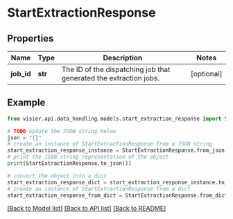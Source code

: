 # StartExtractionResponse


## Properties

Name | Type | Description | Notes
------------ | ------------- | ------------- | -------------
**job_id** | **str** | The ID of the dispatching job that generated the extraction jobs. | [optional] 

## Example

```python
from visier.api.data_handling.models.start_extraction_response import StartExtractionResponse

# TODO update the JSON string below
json = "{}"
# create an instance of StartExtractionResponse from a JSON string
start_extraction_response_instance = StartExtractionResponse.from_json(json)
# print the JSON string representation of the object
print(StartExtractionResponse.to_json())

# convert the object into a dict
start_extraction_response_dict = start_extraction_response_instance.to_dict()
# create an instance of StartExtractionResponse from a dict
start_extraction_response_from_dict = StartExtractionResponse.from_dict(start_extraction_response_dict)
```
[[Back to Model list]](../README.md#documentation-for-models) [[Back to API list]](../README.md#documentation-for-api-endpoints) [[Back to README]](../README.md)


